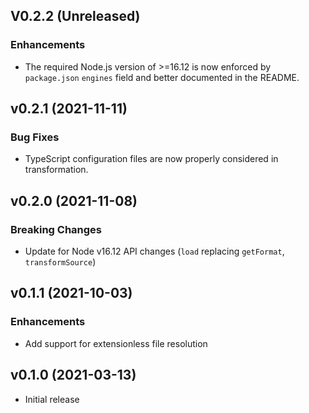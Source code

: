 ## V0.2.2 (Unreleased)

### Enhancements

- The required Node.js version of >=16.12 is now enforced by `package.json` `engines` field and better documented in the README.

## v0.2.1 (2021-11-11)

### Bug Fixes

- TypeScript configuration files are now properly considered in transformation.

## v0.2.0 (2021-11-08)

### Breaking Changes

- Update for Node v16.12 API changes (`load` replacing `getFormat`, `transformSource`)

## v0.1.1 (2021-10-03)

### Enhancements

- Add support for extensionless file resolution

## v0.1.0 (2021-03-13)

- Initial release
